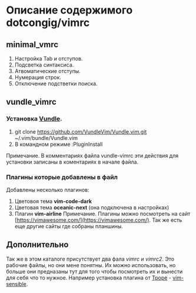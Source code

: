 # Описание содержимого dotcongig/vimrc

## minimal_vmrc

1. Настройка Tab и отступов.
2. Подсветка синтаксиса.
3. Атвоматические отступы.
4. Нумерация строк.
5. Отключение подстветки поиска.

## vundle_vimrc

### Установка [Vundle](https://github.com/VundleVim/Vundle.vim).

1. git clone https://github.com/VundleVim/Vundle.vim.git ~/.vim/bundle/Vundle.vim
2. В командном режиме :PluginInstall

Примечание. В комментариях файла vundle-vimrc эти действия для установки записаны в коментариях в начале файла.

### Плагины которые добавлены в файл

Добавлены несколько плагинов:
1. Цветовоя тема **vim-code-dark**
2. Цветовая тема **oceanic-next**   (она подключена в настройках)
3. Плагин **vim-airline**
Примечание. Плагины можно посмотреть на сайт [https://vimawesome.com/](https://vimawesome.com/). Так же есть еще другие сайты где собраны планшины.

## Дополнительно

Так же в этом каталоге присутствует два фала *vimrc* и *vimrc2*. Это рабочие файлы, но они мене понятны. Их можно использовать, но больше они предназаны тут
для того чтобы посмотреть их и вынести для себя что то нужное. Например установка 
плагина от [Tpope](https://github.com/tpope) - [vim-sensible](https://github.com/tpope/vim-sensible).
